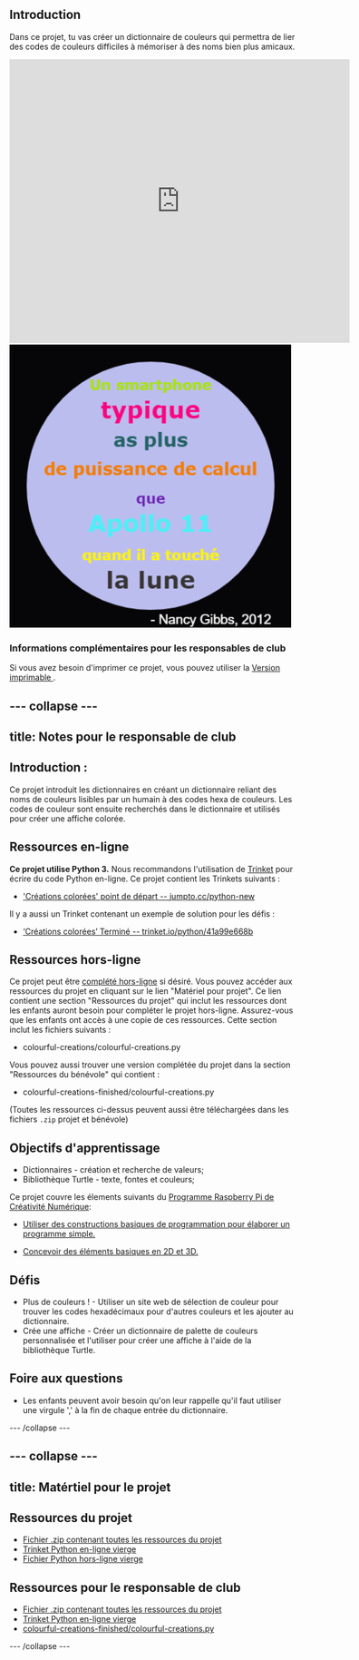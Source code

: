 ## Introduction

Dans ce projet, tu vas créer un dictionnaire de couleurs qui permettra de lier des codes de couleurs difficiles à mémoriser à des noms bien plus amicaux.

<div class="trinket">
  <iframe src="https://trinket.io/embed/python/97822f48b7?outputOnly=true&start=result" width="600" height="500" frameborder="0" marginwidth="0" marginheight="0" allowfullscreen>
  </iframe>
  <img src="images/colourful-finished.png">
</div>

### Informations complémentaires pour les responsables de club

Si vous avez besoin d'imprimer ce projet, vous pouvez utiliser la [ Version imprimable ](https://projects.raspberrypi.org/en/projects/colourful-creations/print).

## \--- collapse \---

## title: Notes pour le responsable de club

## Introduction :

Ce projet introduit les dictionnaires en créant un dictionnaire reliant des noms de couleurs lisibles par un humain à des codes hexa de couleurs. Les codes de couleur sont ensuite recherchés dans le dictionnaire et utilisés pour créer une affiche colorée.

## Ressources en-ligne

**Ce projet utilise Python 3.** Nous recommandons l'utilisation de [Trinket](https://trinket.io/) pour écrire du code Python en-ligne. Ce projet contient les Trinkets suivants :

* ['Créations colorées' point de départ -- jumpto.cc/python-new](http://jumpto.cc/python-new)

Il y a aussi un Trinket contenant un exemple de solution pour les défis :

* [‘Créations colorées’ Terminé -- trinket.io/python/41a99e668b](https://trinket.io/python/97822f48b7)

## Ressources hors-ligne

Ce projet peut être [complété hors-ligne](https://www.codeclubprojects.org/en-GB/resources/python-working-offline/) si désiré. Vous pouvez accéder aux ressources du projet en cliquant sur le lien "Matériel pour projet". Ce lien contient une section "Ressources du projet" qui inclut les ressources dont les enfants auront besoin pour compléter le projet hors-ligne. Assurez-vous que les enfants ont accès à une copie de ces ressources. Cette section inclut les fichiers suivants :

* colourful-creations/colourful-creations.py

Vous pouvez aussi trouver une version complétée du projet dans la section "Ressources du bénévole" qui contient :

* colourful-creations-finished/colourful-creations.py

(Toutes les ressources ci-dessus peuvent aussi être téléchargées dans les fichiers `.zip` projet et bénévole)

## Objectifs d'apprentissage

* Dictionnaires - création et recherche de valeurs;
* Bibliothèque Turtle - texte, fontes et couleurs;

Ce projet couvre les élements suivants du [Programme Raspberry Pi de Créativité Numérique](http://rpf.io/curriculum):

* [Utiliser des constructions basiques de programmation pour élaborer un programme simple.](https://www.raspberrypi.org/curriculum/programming/creator)

* [Concevoir des éléments basiques en 2D et 3D.](https://www.raspberrypi.org/curriculum/design/creator)

## Défis

* Plus de couleurs ! - Utiliser un site web de sélection de couleur pour trouver les codes hexadécimaux pour d'autres couleurs et les ajouter au dictionnaire. 
* Crée une affiche - Créer un dictionnaire de palette de couleurs personnalisée et l'utiliser pour créer une affiche à l'aide de la bibliothèque Turtle. 

## Foire aux questions

* Les enfants peuvent avoir besoin qu'on leur rappelle qu'il faut utiliser une virgule ',' à la fin de chaque entrée du dictionnaire. 

\--- /collapse \---

## \--- collapse \---

## title: Matértiel pour le projet

## Ressources du projet

* [Fichier .zip contenant toutes les ressources du projet](resources/colourful-creations-project-resources.zip)
* [Trinket Python en-ligne vierge](http://jumpto.cc/python-new)
* [Fichier Python hors-ligne vierge](resources/new-new.py)

## Ressources pour le responsable de club

* [Fichier .zip contenant toutes les ressources du projet](resources/colourful-creations-volunteer-resources.zip)
* [Trinket Python en-ligne vierge](https://trinket.io/python/97822f48b7)
* [colourful-creations-finished/colourful-creations.py](resources/colourful-creations-finished-colourful-creations.py)

\--- /collapse \---
